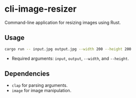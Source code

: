 # cli-image-resizer

Command-line application for resizing images using Rust.

## Usage

```bash
cargo run -- input.jpg output.jpg --width 200 --height 200
```

- Required arguments: `input`, `output`, `--width`, and `--height`.

## Dependencies

- `clap` for parsing arguments.
- `image` for image manipulation.